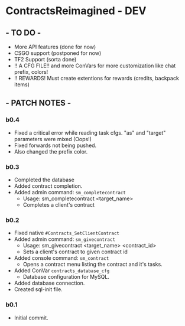 # ContractsReimagined - DEV

## - TO DO -
- More API features (done for now)
- CSGO support (postponed for now)
- TF2 Support (sorta done)
- !! A CFG FILE!! and more ConVars for more customization like chat prefix, colors!
- !! REWARDS! Must create extentions for rewards (credits, backpack items)

## - PATCH NOTES -

### b0.4
- Fixed a critical error while reading task cfgs. "as" and "target" parameters were mixed (Oops!)
- Fixed forwards not being pushed.
- Also changed the prefix color.

### b0.3
- Completed the database
- Added contract completion.
- Added admin command: ``sm_completecontract``
    - Usage: sm_completecontract <target_name>
    - Completes a client's contract

### b0.2
- Fixed native ``#Contracts_SetClientContract``
- Added admin command: ``sm_givecontract``
    - Usage: sm_givecontract <target_name> <contract_id>
    - Sets a client's contract to given contract id
- Added console command: ``sm_contract``
    - Opens a contract menu listing the contract and it's tasks.
- Added ConVar ``contracts_database_cfg``
    - Database configuration for MySQL.
- Added database connection.
- Created sql-init file.

### b0.1
- Initial commit.
